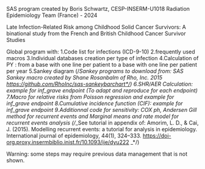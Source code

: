 SAS program created by Boris Schwartz, CESP-INSERM-U1018 Radiation Epidemiology Team (France) - 2024

Late Infection-Related Risk among Childhood Solid Cancer Survivors: A binational study from the French and British Childhood Cancer Survivor Studies	

Global program with:
1.Code list for infections (ICD-9-10)
2.frequently used macros
3.Individual databases creation per type of infection
4.Calculation of PY : from a base with one line per patient to a base with one line per patient per year
5.Sankey diagram (/*Sankey programs to download from: SAS Sankey macro created by Shane Rosanbalm of Rho, Inc. 2015 https://github.com/RhoInc/sas-sankeybarchart*/)
6.SHR/AER Calculation: example for inf_grave endpoint (To adapt and reproduce for each endpoint)
7.Macro for relative risks from Poisson regression and example for inf_grave endpoint
8.Cumulative incidence function (CIF): example for inf_grave endpoint
9.Additionnal code for sensitivity: COX ph, Andersen Gill method for recurrent events and Marginal means and rate model for recurrent events analysis (/*_See tutorial in appendix of:
Amorim, L. D., & Cai, J. (2015). Modelling recurrent events: a tutorial for analysis in epidemiology. 
International journal of epidemiology, 44(1), 324–333. https://doi-org.proxy.insermbiblio.inist.fr/10.1093/ije/dyu222 _*/)

Warning: some steps may require previous data management that is not shown.

